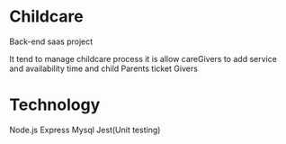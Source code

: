 # Childcare 
Back-end saas project 

It tend to manage childcare process it is allow careGivers to add service and availability time and child Parents ticket Givers 

# Technology 

Node.js
Express
Mysql
Jest(Unit testing)

